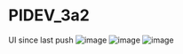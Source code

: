 # PIDEV_3a2
UI since last push 
![image](https://github.com/MaleekSoussi/PIDEV_3a2/assets/100535374/df5cd546-31a8-4943-8033-b469d4701eff)
![image](https://github.com/MaleekSoussi/PIDEV_3a2/assets/100535374/5b778005-b100-47e1-a319-b346200e4557)
![image](https://github.com/MaleekSoussi/PIDEV_3a2/assets/100535374/f71040f2-533d-4bd4-bb01-c9a515129554)
